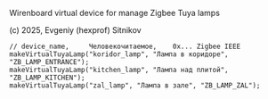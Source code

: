 Wirenboard virtual device for manage Zigbee Tuya lamps

(c) 2025, Evgeniy (hexprof) Sitnikov


```
// device_name,     Человекочитаемое,    0x... Zigbee IEEE
makeVirtualTuyaLamp("koridor_lamp", "Лампа в коридоре", "ZB_LAMP_ENTRANCE");
makeVirtualTuyaLamp("kitchen_lamp", "Лампа над плитой", "ZB_LAMP_KITCHEN");
makeVirtualTuyaLamp("zal_lamp", "Лампа в зале", "ZB_LAMP_ZAL");
```

